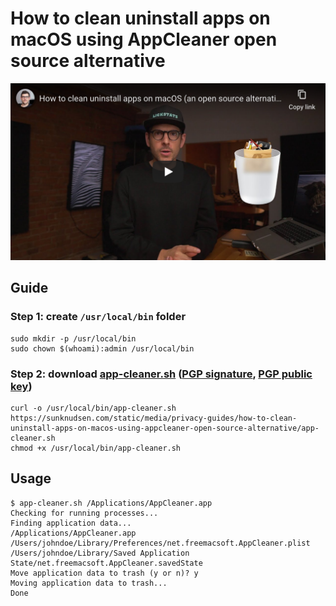 <!--
Title: How to clean uninstall apps on macOS using AppCleaner open source alternative
Description: Learn how to clean uninstall apps on macOS using AppCleaner open source alternative.
Author: Sun Knudsen <https://github.com/sunknudsen>
Contributors: Sun Knudsen <https://github.com/sunknudsen>
Reviewers:
Publication date: 2020-09-21T15:50:15.415Z
-->

# How to clean uninstall apps on macOS using AppCleaner open source alternative

[![How to clean uninstall apps on macOS using AppCleaner open source alternative - YouTube](how-to-clean-uninstall-apps-on-macos-using-appcleaner-open-source-alternative.png)](https://www.youtube.com/watch?v=0nVOB0EE5ps "How to clean uninstall apps on macOS using AppCleaner open source alternative - YouTube")

## Guide

### Step 1: create `/usr/local/bin` folder

```shell
sudo mkdir -p /usr/local/bin
sudo chown $(whoami):admin /usr/local/bin
```

### Step 2: download [app-cleaner.sh](app-cleaner.sh) ([PGP signature](./app-cleaner.sh.sig), [PGP public key](https://sunknudsen.com/sunknudsen.asc))

```shell
curl -o /usr/local/bin/app-cleaner.sh https://sunknudsen.com/static/media/privacy-guides/how-to-clean-uninstall-apps-on-macos-using-appcleaner-open-source-alternative/app-cleaner.sh
chmod +x /usr/local/bin/app-cleaner.sh
```

## Usage

```console
$ app-cleaner.sh /Applications/AppCleaner.app
Checking for running processes...
Finding application data...
/Applications/AppCleaner.app
/Users/johndoe/Library/Preferences/net.freemacsoft.AppCleaner.plist
/Users/johndoe/Library/Saved Application State/net.freemacsoft.AppCleaner.savedState
Move application data to trash (y or n)? y
Moving application data to trash...
Done
```

